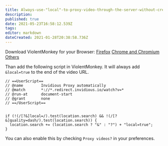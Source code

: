 ```yaml
---
title: Always-use-"local"-to-proxy-video-through-the-server-without-creating-an-account
description: 
published: true
date: 2021-05-23T16:58:12.539Z
tags: 
editor: markdown
dateCreated: 2021-01-28T20:38:58.736Z
---
```


Download ViolentMonkey for your Browser:
[Firefox](https://addons.mozilla.org/en-US/firefox/addon/violentmonkey/)
[Chrome and Chromium](https://chrome.google.com/webstore/detail/violentmonkey/jinjaccalgkegednnccohejagnlnfdag)
[Others](https://violentmonkey.github.io/get-it/)

Than add the following script in ViolentMonkey. It will always add `&local=true` to the end of the video URL.

```
// ==UserScript==
// @name        Invidious Proxy automatically
// @match       *://*.redirect.invidious.io/watch?v=*
// @run-at      document-start
// @grant       none
// ==/UserScript==


if (!(/[?&]local=/).test(location.search) && !(/[?&]quality=dash/).test(location.search)) {
  location.search += (location.search ? "&" : "?") + "local=true";
}
```

You can also enable this by checking `Proxy videos?` in your preferences.

